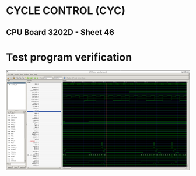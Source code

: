 # CYCLE CONTROL (CYC)

## CPU Board 3202D - Sheet 46

# Test program verification

![Screenshot from GTKWave](gtkwave.png)